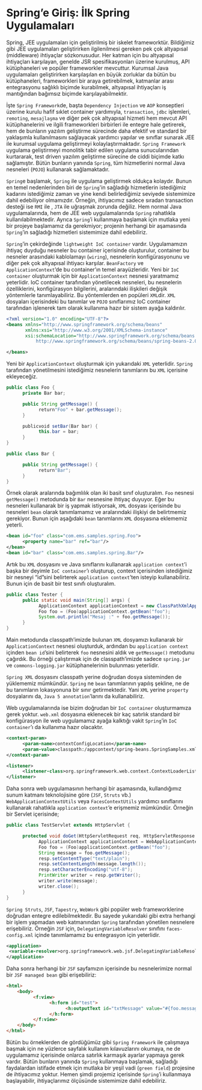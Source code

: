 # Spring’e Giriş: İlk Spring Uygulamaları

Spring, JEE uygulamaları için geliştirilmiş bir iskelet frameworktür. Bildiğimiz gibi JEE uygulamaları geliştirirken 
ilgilenilmesi gereken pek çok altyapısal (middleware) ihtiyaçlar sözkonusudur. Her katman için bu altyapısal ihtiyaçları 
karşılayan, genelde JSR spesifikasyonları üzerine kurulmuş, API kütüphaneleri ve popüler frameworkler mevcuttur. Kurumsal 
Java uygulamaları geliştirirken karşılaşılan en büyük zorluklar da bütün bu kütüphaneleri, frameworkleri bir araya 
getirebilmek, katmanlar arası entegrasyonu sağlıklı biçimde kurabilmek, altyapısal ihtiyaçları iş mantığından bağımsız 
biçimde karşılayabilmektir.

İşte `Spring Framework`de, başta `Dependency Injection` ve `AOP` konseptleri üzerine kurulu hafif sıklet container 
yardımıyla, `transaction`, `jdbc` işlemleri, `remoting`, `mesajlaşma` ve diğer pek çok altyapısal hizmeti hem mevcut API 
kütüphanelerini ve ilgili frameworkleri birbirleri ile entegre hale getirerek, hem de bunların yazılım geliştirme 
sürecinde daha efektif ve standard bir yaklaşımla kullanılmasını sağlayacak yardımcı yapılar ve sınıflar sunarak JEE ile 
kurumsal uygulama geliştirmeyi kolaylaştırmaktadır. `Spring Framework` uygulama geliştirmeyi monolitik tabir edilen 
uygulama sunucularından kurtararak, test driven yazılım geliştirme sürecine de ciddi biçimde katkı sağlamıştır. Bütün 
bunların yanında `Spring`, tüm hizmetlerini normal Java nesneleri (`POJO`) kullanarak sağlamaktadır.

`Spring`e başlamak, `Spring` ile uygulama geliştirmek oldukça kolaydır. Bunun en temel nedenlerinden biri de `Spring`'in 
sağladığı hizmetlerin istediğimiz kadarını istediğimiz zaman ve yine kendi belirlediğimiz seviyede sistemimize dahil 
edebiliyor olmamızdır. Örneğin, ihtiyacımız sadece sıradan transaction desteği ise `RMI` ile , `JTA` ile uğraşmak zorunda 
değiliz. Hem normal Java uygulamalarında, hem de JEE web uygulamalarında `Spring` rahatlıkla kullanılabilmektedir. Ayrıca 
`Spring`’i kullanmaya başlamak için mutlaka yeni bir projeye başlamamız da gerekmiyor; projenin herhangi bir aşamasında 
`Spring`’in sağladığı hizmetleri sistemimize dahil edebiliriz.

`Spring`’in çekirdeğinde `lightweight IoC container` vardır. Uygulamamızın ihtiyaç duyduğu nesneler bu container 
içerisinde oluşturulur, container bu nesneler arasındaki kablolamayı (`wiring`), nesnelerin konfigürasyonunu ve diğer pek 
çok altyapısal ihtiyacı karşılar. `BeanFactory` ve `ApplicationContext`’de bu container’ın temel arayüzleridir. Yeni bir 
`IoC container` oluşturmak için bir `ApplicationContext` nesnesi yaratmamız yeterlidir. IoC container tarafından 
yönetilecek nesneleri, bu nesnelerin özelliklerini, konfigürasyon bilgilerini, aralarındaki ilişkileri değişik yöntemlerle 
tanımlayabiliriz. Bu yöntemlerden en popüleri `XML`dir. `XML` dosyaları içerisindeki bu tanımlar ve `POJO` sınıflarımız 
IoC container tarafından işlenerek tam olarak kullanıma hazır bir sistem ayağa kaldırılır.

```xml
<?xml version="1.0" encoding="UTF-8"?>
<beans xmlns="http://www.springframework.org/schema/beans"
       xmlns:xsi="http://www.w3.org/2001/XMLSchema-instance"
       xsi:schemaLocation="http://www.springframework.org/schema/beans
           http://www.springframework.org/schema/beans/spring-beans-2.0.xsd">

</beans>
```

Yeni bir `ApplicationContext` oluşturmak için yukarıdaki `XML` yeterlidir. `Spring` tarafından yönetilmesini istediğimiz 
nesnelerin tanımlarını bu `XML` içerisine ekleyeceğiz.

```java
public class Foo {
      private Bar bar;

      public String getMessage() {
            return"Foo" + bar.getMessage();
      }

      publicvoid setBar(Bar bar) {
            this.bar = bar;
      }
}

public class Bar {

      public String getMessage() {
            return"Bar";
      }
}
```

Örnek olarak aralarında bağımlılık olan iki basit sınıf oluşturalım. `Foo` nesnesi `getMessage()` metodunda bir `Bar` 
nesnesine ihtiyaç duyuyor. Eğer bu nesneleri kullanarak bir iş yapmak istiyorsak, `XML` dosyası içerisinde bu nesneleri 
`bean` olarak tanımlamamız ve aralarındaki ilişkiyi de belirtmemiz gerekiyor. Bunun için aşağıdaki `bean` tanımlarını 
`XML` dosyasına eklememiz yeterli.

```xml
<bean id="foo" class="com.ems.samples.spring.Foo">
      <property name="bar" ref="bar"/>
</bean>
<bean id="bar" class="com.ems.samples.spring.Bar"/>
```

Artık bu `XML` dosyasını ve Java sınıflarını kullanarak `application context`’i başka bir deyimle `IoC container`’ı 
oluşturup, context içerisinden istediğimiz bir nesneyi “id”sini belirterek `application context`’ten isteyip 
kullanabiliriz. Bunun için de basit bir test sınıfı oluşturalım.

```java
public class Tester {
      public static void main(String[] args) {
            ApplicationContext applicationContext = new ClassPathXmlApplicationContext("/appcontext/spring-beans.SpringSamples.xml");
            Foo foo = (Foo)applicationContext.getBean("foo");
            System.out.println("Mesaj :" + foo.getMessage());
      }
}
```

Main metodunda classpath’imizde bulunan `XML` dosyamızı kullanarak bir `ApplicationContext` nesnesi oluşturduk, ardından 
bu `application context` içinden `bean id`’sini belirterek `foo` nesnesini aldık ve `getMessage()` metodunu çağırdık. Bu 
örneği çalıştırmak için de classpath’imizde sadece `spring.jar` ve `commons-logging.jar` kütüphanelerinin bulunması 
yeterlidir.

`Spring XML` dosyasını classpath yerine doğrudan dosya sisteminden de yüklememiz mümkündür. `Spring` ne `bean` 
tanımlarının yapılış şekline, ne de bu tanımların lokasyonuna bir sınır getirmektedir. Yani `XML` yerine `property` 
dosyalarını da, `Java 5 annotation`’larını da kullanabiliriz.

Web uygulamalarında ise bizim doğrudan bir `IoC container` oluşturmamıza gerek yoktur. `web.xml` dosyasına eklenecek bir 
kaç satırlık standard bir konfigürasyon ile web uygulamamız ayağa kalktığı vakit `Spring`’in `IoC container`’ı da 
kullanıma hazır olacaktır.

```xml
<context-param>
      <param-name>contextConfigLocation</param-name>
      <param-value>classpath:/appcontext/spring-beans.SpringSamples.xml</param-value>
</context-param>

<listener>
      <listener-class>org.springframework.web.context.ContextLoaderListener</listener-class>
</listener>
```

Daha sonra web uygulamasının herhangi bir aşamasında, kullandığımız sunum katmanı teknolojisine göre 
(`JSF`, `Struts` vb.) `WebApplicationContextUtils` veya `FacesContextUtils` yardımcı sınıflarını kullanarak rahatlıkla 
`application context`’e erişmemiz mümkündür. Örneğin bir Servlet içerisinde;

```java
public class TestServlet extends HttpServlet {

      protected void doGet(HttpServletRequest req, HttpServletResponse resp) throws ServletException, IOException {
            ApplicationContext applicationContext = WebApplicationContextUtils.getRequiredWebApplicationContext(req.getSession().getServletContext());
            Foo foo = (Foo)applicationContext.getBean("foo");
            String message = foo.getMessage();
            resp.setContentType("text/plain");
            resp.setContentLength(message.length());
            resp.setCharacterEncoding("utf-8");
            PrintWriter writer = resp.getWriter();
            writer.write(message);
            writer.close();
      }
}
```

`Spring Struts`, `JSF`, `Tapestry`, `WebWork` gibi popüler web frameworklerine doğrudan entegre edilebilmektedir. Bu 
sayede yukarıdaki gibi extra herhangi bir işlem yapmadan web katmanından `Spring` tarafından yönetilen nesnelere 
erişebiliriz. Örneğin `JSF` için, `DelegatingVariableResolver` sınıfını `faces-config.xml` içinde tanımlamamız bu 
entegrasyon için yeterlidir.

```xml
<application> 
 <variable-resolver>org.springframework.web.jsf.DelegatingVariableResolver</variable-resolver> 
</application>
```

Daha sonra herhangi bir `JSF` sayfamızın içerisinde bu nesnelerimize normal bir `JSF managed bean` gibi erişebiliriz:

```html
<html>
    <body>
          <f:view>
                <h:form id="test">
                      <h:outputText id="txtMessage" value="#{foo.message}"/>
                </h:form>
          </f:view>
    </body>
</html>
```

Bütün bu örneklerden de gördüğümüz gibi `Spring Framework` ile çalışmaya başmak için ne yüzlerce sayfalık kullanım 
kılavuzlarını okumaya, ne de uygulamamız içerisinde onlarca satırlık karmaşık ayarlar yapmaya gerek vardır. Bütün 
bunların yanında `Spring` kullanmaya başlamak, sağladığı faydalardan istifade etmek için mutlaka bir yeşil vadi 
(`green field`) projesine de ihtiyacımız yoktur. Hemen şimdi projemiz içerisinde `Spring`’i kullanmaya başlayabilir, 
ihtiyaçlarımız ölçüsünde sistemimize dahil edebiliriz.
